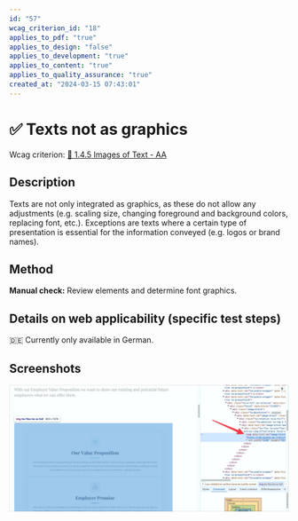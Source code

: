 ```yaml
---
id: "57"
wcag_criterion_id: "18"
applies_to_pdf: "true"
applies_to_design: "false"
applies_to_development: "true"
applies_to_content: "true"
applies_to_quality_assurance: "true"
created_at: "2024-03-15 07:43:01"
---
```


# ✅ Texts not as graphics

Wcag criterion: [📜 1.4.5 Images of Text - AA](..)

## Description

Texts are not only integrated as graphics, as these do not allow any adjustments (e.g. scaling size, changing foreground and background colors, replacing font, etc.). Exceptions are texts where a certain type of presentation is essential for the information conveyed (e.g. logos or brand names).

## Method

**Manual check:** Review elements and determine font graphics.

## Details on web applicability (specific test steps)

🇩🇪 Currently only available in German.

## Screenshots

![Ein komplexer Text nur als Bild umgesetzt](images/ein-komplexer-text-nur-als-bild-umgesetzt.png)
